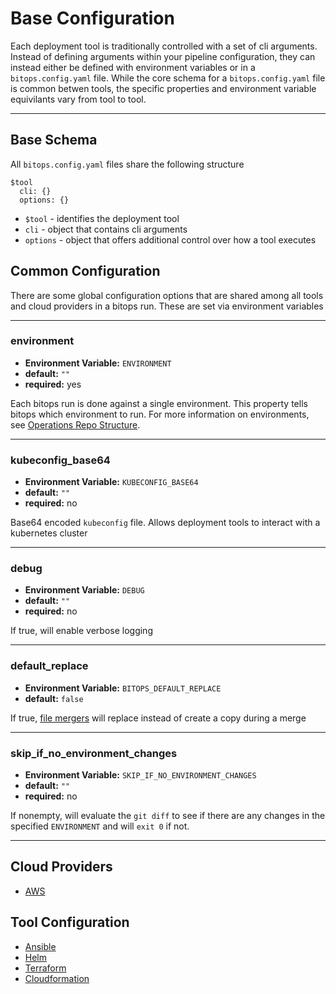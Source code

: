 # Base Configuration

Each deployment tool is traditionally controlled with a set of cli arguments. Instead of defining arguments within your pipeline configuration, they
 can instead either be defined with environment variables or in a `bitops.config.yaml` file. While the core schema for a `bitops.config.yaml` file is common betwen tools, the specific properties and environment variable equivilants vary from tool to tool.

-------------------
## Base Schema
All `bitops.config.yaml` files share the following structure
```
$tool
  cli: {}
  options: {}
```
* `$tool` - identifies the deployment tool
* `cli` - object that contains cli arguments
* `options` - object that offers additional control over how a tool executes

## Common Configuration
There are some global configuration options that are shared among all tools and cloud providers in a bitops run. These are set via environment variables

-------------------
### environment
* **Environment Variable:** `ENVIRONMENT`
* **default:** `""`
* **required:** yes

Each bitops run is done against a single environment. This property tells bitops which environment to run. For more information on environments, see [Operations Repo Structure](operations-repo-structure.md#environment-directories).

-------------------
### kubeconfig_base64
* **Environment Variable:** `KUBECONFIG_BASE64`
* **default:** `""`
* **required:** no

Base64 encoded `kubeconfig` file. Allows deployment tools to interact with a kubernetes cluster

-------------------
### debug
* **Environment Variable:** `DEBUG`
* **default:** `""`
* **required:** no

If true, will enable verbose logging

-------------------
### default_replace
* **Environment Variable:** `BITOPS_DEFAULT_REPLACE`
* **default:** `false`

If true, [file mergers](default-environment.md) will replace instead of create a copy during a merge

-------------------
### skip_if_no_environment_changes
* **Environment Variable:** `SKIP_IF_NO_ENVIRONMENT_CHANGES`
* **default:** `""`
* **required:** no

If nonempty, will evaluate the `git diff` to see if there are any changes in the specified `ENVIRONMENT` and will `exit 0` if not.

-------------------
## Cloud Providers
* [AWS](cloud-configuration/configuration-aws.md)

## Tool Configuration
* [Ansible](tool-configuration/configuration-ansible.md)
* [Helm](tool-configuration/configuration-helm.md)
* [Terraform](tool-configuration/configuration-terraform.md)
* [Cloudformation](tool-configuration/configuration-cloudformation.md)